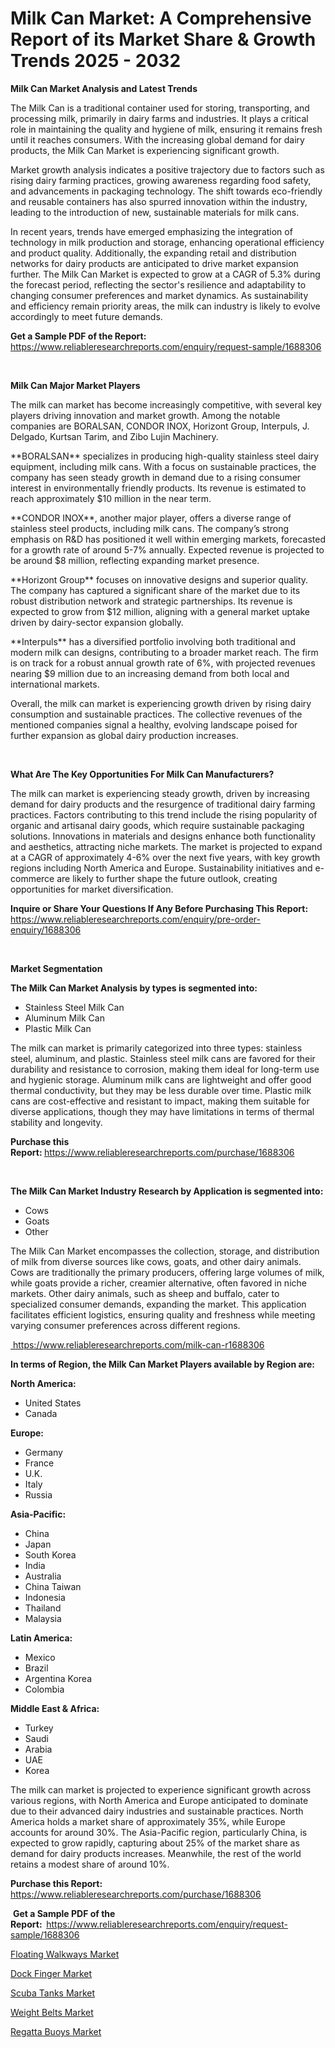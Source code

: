 <p><h1>Milk Can Market: A Comprehensive Report of its Market Share & Growth Trends 2025 - 2032</h1></p><p><strong>Milk Can Market Analysis and Latest Trends</strong></p>
<p><p>The Milk Can is a traditional container used for storing, transporting, and processing milk, primarily in dairy farms and industries. It plays a critical role in maintaining the quality and hygiene of milk, ensuring it remains fresh until it reaches consumers. With the increasing global demand for dairy products, the Milk Can Market is experiencing significant growth.</p><p>Market growth analysis indicates a positive trajectory due to factors such as rising dairy farming practices, growing awareness regarding food safety, and advancements in packaging technology. The shift towards eco-friendly and reusable containers has also spurred innovation within the industry, leading to the introduction of new, sustainable materials for milk cans.</p><p>In recent years, trends have emerged emphasizing the integration of technology in milk production and storage, enhancing operational efficiency and product quality. Additionally, the expanding retail and distribution networks for dairy products are anticipated to drive market expansion further. The Milk Can Market is expected to grow at a CAGR of 5.3% during the forecast period, reflecting the sector's resilience and adaptability to changing consumer preferences and market dynamics. As sustainability and efficiency remain priority areas, the milk can industry is likely to evolve accordingly to meet future demands.</p></p>
<p><strong>Get a Sample PDF of the Report:&nbsp;</strong> <a href="https://www.reliableresearchreports.com/enquiry/request-sample/1688306?utm_campaign=48&utm_medium=2&utm_source=Github&utm_content=ia&utm_term=09042025&utm_id=milk-can">https://www.reliableresearchreports.com/enquiry/request-sample/1688306</a></p>
<p>&nbsp;</p>
<p><strong>Milk Can Major Market Players</strong></p>
<p><p>The milk can market has become increasingly competitive, with several key players driving innovation and market growth. Among the notable companies are BORALSAN, CONDOR INOX, Horizont Group, Interpuls, J. Delgado, Kurtsan Tarim, and Zibo Lujin Machinery.</p><p>**BORALSAN** specializes in producing high-quality stainless steel dairy equipment, including milk cans. With a focus on sustainable practices, the company has seen steady growth in demand due to a rising consumer interest in environmentally friendly products. Its revenue is estimated to reach approximately $10 million in the near term.</p><p>**CONDOR INOX**, another major player, offers a diverse range of stainless steel products, including milk cans. The company’s strong emphasis on R&D has positioned it well within emerging markets, forecasted for a growth rate of around 5-7% annually. Expected revenue is projected to be around $8 million, reflecting expanding market presence.</p><p>**Horizont Group** focuses on innovative designs and superior quality. The company has captured a significant share of the market due to its robust distribution network and strategic partnerships. Its revenue is expected to grow from $12 million, aligning with a general market uptake driven by dairy-sector expansion globally.</p><p>**Interpuls** has a diversified portfolio involving both traditional and modern milk can designs, contributing to a broader market reach. The firm is on track for a robust annual growth rate of 6%, with projected revenues nearing $9 million due to an increasing demand from both local and international markets.</p><p>Overall, the milk can market is experiencing growth driven by rising dairy consumption and sustainable practices. The collective revenues of the mentioned companies signal a healthy, evolving landscape poised for further expansion as global dairy production increases.</p></p>
<p>&nbsp;</p>
<p><strong>What Are The Key Opportunities For Milk Can Manufacturers?</strong></p>
<p><p>The milk can market is experiencing steady growth, driven by increasing demand for dairy products and the resurgence of traditional dairy farming practices. Factors contributing to this trend include the rising popularity of organic and artisanal dairy goods, which require sustainable packaging solutions. Innovations in materials and designs enhance both functionality and aesthetics, attracting niche markets. The market is projected to expand at a CAGR of approximately 4-6% over the next five years, with key growth regions including North America and Europe. Sustainability initiatives and e-commerce are likely to further shape the future outlook, creating opportunities for market diversification.</p></p>
<p><strong>Inquire or Share Your Questions If Any Before Purchasing This Report:</strong> <a href="https://www.reliableresearchreports.com/enquiry/pre-order-enquiry/1688306?utm_campaign=48&utm_medium=2&utm_source=Github&utm_content=ia&utm_term=09042025&utm_id=milk-can">https://www.reliableresearchreports.com/enquiry/pre-order-enquiry/1688306</a></p>
<p>&nbsp;</p>
<p><strong>Market Segmentation</strong></p>
<p><strong>The Milk Can Market Analysis by types is segmented into:</strong></p>
<p><ul><li>Stainless Steel Milk Can</li><li>Aluminum Milk Can</li><li>Plastic Milk Can</li></ul></p>
<p><p>The milk can market is primarily categorized into three types: stainless steel, aluminum, and plastic. Stainless steel milk cans are favored for their durability and resistance to corrosion, making them ideal for long-term use and hygienic storage. Aluminum milk cans are lightweight and offer good thermal conductivity, but they may be less durable over time. Plastic milk cans are cost-effective and resistant to impact, making them suitable for diverse applications, though they may have limitations in terms of thermal stability and longevity.</p></p>
<p><strong>Purchase this Report:&nbsp;</strong><a href="https://www.reliableresearchreports.com/purchase/1688306?utm_campaign=48&utm_medium=2&utm_source=Github&utm_content=ia&utm_term=09042025&utm_id=milk-can">https://www.reliableresearchreports.com/purchase/1688306</a></p>
<p>&nbsp;</p>
<p><strong>The Milk Can Market Industry Research by Application is segmented into:</strong></p>
<p><ul><li>Cows</li><li>Goats</li><li>Other</li></ul></p>
<p><p>The Milk Can Market encompasses the collection, storage, and distribution of milk from diverse sources like cows, goats, and other dairy animals. Cows are traditionally the primary producers, offering large volumes of milk, while goats provide a richer, creamier alternative, often favored in niche markets. Other dairy animals, such as sheep and buffalo, cater to specialized consumer demands, expanding the market. This application facilitates efficient logistics, ensuring quality and freshness while meeting varying consumer preferences across different regions.</p></p>
<p><a href="https://www.reliableresearchreports.com/milk-can-r1688306?utm_campaign=48&utm_medium=2&utm_source=Github&utm_content=ia&utm_term=09042025&utm_id=milk-can">&nbsp;https://www.reliableresearchreports.com/milk-can-r1688306</a></p>
<p><strong>In terms of Region, the Milk Can Market Players available by Region are:</strong></p>
<p>
    <p> <strong> North America: </strong>
        <ul>
            <li>United States</li>
            <li>Canada</li>
        </ul>
        </p> 
    <p> <strong> Europe: </strong>
        <ul>
            <li>Germany</li>
            <li>France</li>
            <li>U.K.</li>
            <li>Italy</li>
            <li>Russia</li>
        </ul>
        </p> 
    <p> <strong> Asia-Pacific: </strong>
        <ul>
            <li>China</li>
            <li>Japan</li>
            <li>South Korea</li>
            <li>India</li>
            <li>Australia</li>
            <li>China Taiwan</li>
            <li>Indonesia</li>
            <li>Thailand</li>
            <li>Malaysia</li>
        </ul>
        </p> 
    <p> <strong> Latin America: </strong>
        <ul>
            <li>Mexico</li>
            <li>Brazil</li>
            <li>Argentina Korea</li>
            <li>Colombia</li>
        </ul>
        </p> 
    <p> <strong> Middle East & Africa: </strong>
        <ul>
            <li>Turkey</li>
            <li>Saudi</li>
            <li>Arabia</li>
            <li>UAE</li>
            <li>Korea</li>
        </ul>
    </p>
    </p>
<p><p>The milk can market is projected to experience significant growth across various regions, with North America and Europe anticipated to dominate due to their advanced dairy industries and sustainable practices. North America holds a market share of approximately 35%, while Europe accounts for around 30%. The Asia-Pacific region, particularly China, is expected to grow rapidly, capturing about 25% of the market share as demand for dairy products increases. Meanwhile, the rest of the world retains a modest share of around 10%.</p></p>
<p><strong>Purchase this Report: </strong><a href="https://www.reliableresearchreports.com/purchase/1688306?utm_campaign=48&utm_medium=2&utm_source=Github&utm_content=ia&utm_term=09042025&utm_id=milk-can">https://www.reliableresearchreports.com/purchase/1688306</a></p>
<p>&nbsp;<strong>Get a Sample PDF of the Report:&nbsp;&nbsp;</strong><a href="https://www.reliableresearchreports.com/enquiry/request-sample/1688306?utm_campaign=48&utm_medium=2&utm_source=Github&utm_content=ia&utm_term=09042025&utm_id=milk-can">https://www.reliableresearchreports.com/enquiry/request-sample/1688306</a></p>
<p><strong></strong></p>
<p><p><a href="https://github.com/hutchkloor4x/Market-Research-Report-List-1/blob/main/floating-walkways-market.md?utm_campaign=48&utm_medium=2&utm_source=Github&utm_content=ia&utm_term=09042025&utm_id=milk-can">Floating Walkways Market</a></p><p><a href="https://github.com/djihencygnel74/Market-Research-Report-List-1/blob/main/dock-finger-market.md?utm_campaign=48&utm_medium=2&utm_source=Github&utm_content=ia&utm_term=09042025&utm_id=milk-can">Dock Finger Market</a></p><p><a href="https://github.com/berkemiars2j/Market-Research-Report-List-1/blob/main/scuba-tanks-market.md?utm_campaign=48&utm_medium=2&utm_source=Github&utm_content=ia&utm_term=09042025&utm_id=milk-can">Scuba Tanks Market</a></p><p><a href="https://github.com/kaforarvero/Market-Research-Report-List-1/blob/main/weight-belts-market.md?utm_campaign=48&utm_medium=2&utm_source=Github&utm_content=ia&utm_term=09042025&utm_id=milk-can">Weight Belts Market</a></p><p><a href="https://github.com/variothonia/Market-Research-Report-List-1/blob/main/regatta-buoys-market.md?utm_campaign=48&utm_medium=2&utm_source=Github&utm_content=ia&utm_term=09042025&utm_id=milk-can">Regatta Buoys Market</a></p></p>